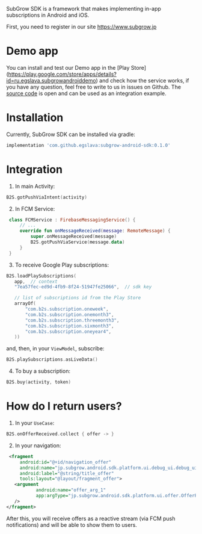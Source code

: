 SubGrow SDK is a framework that makes implementing
in-app subscriptions in Android and iOS.


First, you need to register in our site https://www.subgrow.jp

# Demo app
You can install and test our Demo app in the [Play Store]
(https://play.google.com/store/apps/details?id=ru.egslava.subgrowandroiddemo) and check how
the service works, if you have any question, feel
free to write to us in issues on Github. The [source code](https://github.com/egslava/subgrow-android-demo) is open and can be used as an integration example.

# Installation
Currently, SubGrow SDK can be installed via gradle:

```groovy
implementation 'com.github.egslava:subgrow-android-sdk:0.1.0'
```

# Integration

1. In main Activity:
```kotlin
B2S.gotPushViaIntent(activity)
```
2. In FCM Service:

```kotlin
 class FCMService : FirebaseMessagingService() {
     // ...
     override fun onMessageReceived(message: RemoteMessage) {
         super.onMessageReceived(message)
         B2S.gotPushViaService(message.data)
     }
 }
```

3. To receive Google Play subscriptions:
```kotlin
B2S.loadPlaySubscriptions(
   app,  // context
   "7ea57fec-ed9d-4fb9-8f24-51947fe25066",  // sdk key

   // list of subscriptions id from the Play Store
   arrayOf( 
       "com.b2s.subscription.oneweek",
       "com.b2s.subscription.onemonth3",
       "com.b2s.subscription.threemonth3",
       "com.b2s.subscription.sixmonth3",
       "com.b2s.subscription.oneyear4",
   ))
```

and, then, in your `ViewModel`, subscribe:

```kotlin
B2S.playSubscriptions.asLiveData()
```

4. To buy a subscription:

```kotlin
B2S.buy(activity, token)
```

# How do I return users?

1. In your `UseCase`:
```kotlin
B2S.onOfferReceived.collect { offer -> }
```

2. In your navigation:
```xml
 <fragment
     android:id="@+id/navigation_offer"
     android:name="jp.subgrow.android.sdk.platform.ui.debug_ui.debug_ui.OfferFragment"
     android:label="@string/title_offer"
     tools:layout="@layout/fragment_offer">
   <argument
           android:name="offer_arg_1"
           app:argType="jp.subgrow.android.sdk.platform.ui.offer.OfferParams"
   />
</fragment> 
```

After this, you will receive offers as a reactive
stream (via FCM push notifications) and will be
able to show them to users.


